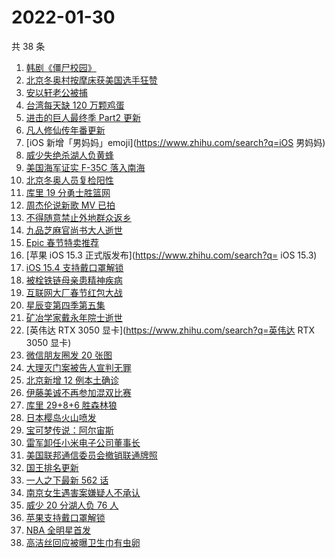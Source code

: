 # 2022-01-30

共 38 条

<!-- BEGIN -->
<!-- 最后更新时间 Sun Jan 30 2022 17:06:18 GMT+0800 (China Standard Time) -->

1. [韩剧《僵尸校园》](https://www.zhihu.com/search?q=僵尸校园)
1. [北京冬奥村按摩床获美国选手狂赞](https://www.zhihu.com/search?q=北京冬奥村)
1. [安以轩老公被捕](https://www.zhihu.com/search?q=安以轩老公)
1. [台湾每天缺 120 万颗鸡蛋](https://www.zhihu.com/search?q=台湾每天缺120万颗鸡蛋)
1. [进击的巨人最终季 Part2 更新](https://www.zhihu.com/search?q=进击的巨人)
1. [凡人修仙传年番更新](https://www.zhihu.com/search?q=凡人修仙传)
1. [iOS 新增「男妈妈」emoji](https://www.zhihu.com/search?q=iOS 男妈妈)
1. [威少失绝杀湖人负黄蜂](https://www.zhihu.com/search?q=湖人)
1. [美国海军证实 F-35C 落入南海](https://www.zhihu.com/search?q=美国海军证实)
1. [北京冬奥人员复检阳性](https://www.zhihu.com/search?q=北京冬奥人员复检阳性)
1. [库里 19 分勇士胜篮网](https://www.zhihu.com/search?q=勇士)
1. [周杰伦说新歌 MV 已拍](https://www.zhihu.com/search?q=周杰伦新歌)
1. [不得随意禁止外地群众返乡](https://www.zhihu.com/search?q=不得随意禁止外地群众返乡)
1. [九品芝麻官尚书大人逝世](https://www.zhihu.com/search?q=九品芝麻官尚书大人逝世)
1. [Epic 春节特卖推荐](https://www.zhihu.com/search?q=Epic)
1. [苹果 iOS 15.3 正式版发布](https://www.zhihu.com/search?q= iOS 15.3)
1. [iOS 15.4 支持戴口罩解锁](https://www.zhihu.com/search?q=iOS15.4支持戴口罩解锁)
1. [被栓铁链母亲患精神疾病](https://www.zhihu.com/search?q=被栓铁链母亲患精神疾病)
1. [互联网大厂春节红包大战](https://www.zhihu.com/search?q=互联网大厂春节红包大战)
1. [星辰变第四季第五集](https://www.zhihu.com/search?q=星辰变)
1. [矿冶学家戴永年院士逝世](https://www.zhihu.com/search?q=戴永年)
1. [英伟达 RTX 3050 显卡](https://www.zhihu.com/search?q=英伟达 RTX 3050 显卡)
1. [微信朋友圈发 20 张图](https://www.zhihu.com/search?q=微信更新)
1. [大理灭门案被告人宣判无罪](https://www.zhihu.com/search?q=大理灭门案)
1. [北京新增 12 例本土确诊](https://www.zhihu.com/search?q=北京新增)
1. [伊藤美诚不再参加混双比赛](https://www.zhihu.com/search?q=伊藤美诚)
1. [库里 29+8+6 胜森林狼](https://www.zhihu.com/search?q=库里)
1. [日本樱岛火山喷发](https://www.zhihu.com/search?q=日本樱岛火山喷发)
1. [宝可梦传说：阿尔宙斯](https://www.zhihu.com/search?q=阿尔宙斯)
1. [雷军卸任小米电子公司董事长](https://www.zhihu.com/search?q=雷军)
1. [美国联邦通信委员会撤销联通牌照](https://www.zhihu.com/search?q=美国联邦通信委员会撤销联通牌照)
1. [国王排名更新](https://www.zhihu.com/search?q=国王排名)
1. [一人之下最新 562 话](https://www.zhihu.com/search?q=一人之下)
1. [南京女生遇害案嫌疑人不承认](https://www.zhihu.com/search?q=南京女生遇害案)
1. [威少 20 分湖人负 76 人](https://www.zhihu.com/search?q=湖人)
1. [苹果支持戴口罩解锁](https://www.zhihu.com/search?q=苹果支持戴口罩解锁)
1. [NBA 全明星首发](https://www.zhihu.com/search?q=全明星)
1. [高洁丝回应被曝卫生巾有虫卵](https://www.zhihu.com/search?q=高洁丝回应)

<!-- END -->
